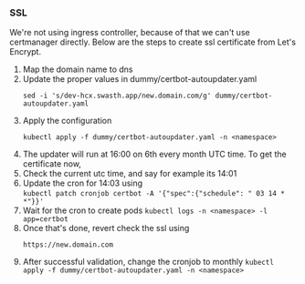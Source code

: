 ### SSL

We're not using ingress controller, because of that we can't use certmanager directly.
Below are the steps to create ssl certificate from Let's Encrypt.

1. Map the domain name to dns
2. Update the proper values in dummy/certbot-autoupdater.yaml 
   ```
   sed -i 's/dev-hcx.swasth.app/new.domain.com/g' dummy/certbot-autoupdater.yaml
   ```
3. Apply the configuration 
   ```
   kubectl apply -f dummy/certbot-autoupdater.yaml -n <namespace>
   ```
4. The updater will run at 16:00 on 6th every month UTC time. To get the certificate now,
  1. Check the current utc time, and say for example its 14:01
  2. Update the cron for 14:03 using  
    ```
    kubectl patch cronjob certbot -A '{"spec":{"schedule": " 03 14 * *"}}'
    ```
  3. Wait for the cron to create pods 
    ```
    kubectl logs -n <namespace> -l app=certbot
    ```
  4. Once that's done, revert check the ssl using 
     ```
     https://new.domain.com
     ```
  5. After successful validation, change the cronjob to monthly
    ```
    kubectl apply -f dummy/certbot-autoupdater.yaml -n <namespace>
    ```
